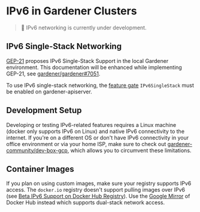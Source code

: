 # IPv6 in Gardener Clusters

> 🚧 IPv6 networking is currently under development.

## IPv6 Single-Stack Networking

[GEP-21](../proposals/21-ipv6-singlestack-local.md) proposes IPv6 Single-Stack Support in the local Gardener environment.
This documentation will be enhanced while implementing GEP-21, see [gardener/gardener#7051](https://github.com/gardener/gardener/issues/7051).

To use IPv6 single-stack networking, the [feature gate](../deployment/feature_gates.md) `IPv6SingleStack` must be enabled on gardener-apiserver.

## Development Setup

Developing or testing IPv6-related features requires a Linux machine (docker only supports IPv6 on Linux) and native IPv6 connectivity to the internet.
If you're on a different OS or don't have IPv6 connectivity in your office environment or via your home ISP, make sure to check out [gardener-community/dev-box-gcp](https://github.com/gardener-community/dev-box-gcp), which allows you to circumvent these limitations.

## Container Images

If you plan on using custom images, make sure your registry supports IPv6 access.
The `docker.io` registry doesn't support pulling images over IPv6 (see [Beta IPv6 Support on Docker Hub Registry](https://www.docker.com/blog/beta-ipv6-support-on-docker-hub-registry/)).
Use the [Google Mirror](https://cloud.google.com/container-registry/docs/pulling-cached-images) of Docker Hub instead which supports dual-stack network access.

